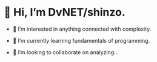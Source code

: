 # 👋 Hi, I’m DvNET/shinzo.
- 👀 I’m interested in anything connected with complexity.
* 🌱 I’m currently learning fundamentals of programming.
- 💞️ I’m looking to collaborate on analyzing...

<!---
Pahasara/Pahasara is a ✨ special ✨ repository because its `README.md` (this file) appears on your GitHub profile.
You can click the Preview link to take a look at your changes.
--->
